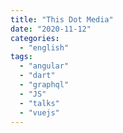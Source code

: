 ```yaml
---
title: "This Dot Media"
date: "2020-11-12"
categories: 
  - "english"
tags: 
  - "angular"
  - "dart"
  - "graphql"
  - "JS"
  - "talks"
  - "vuejs"
---
```



